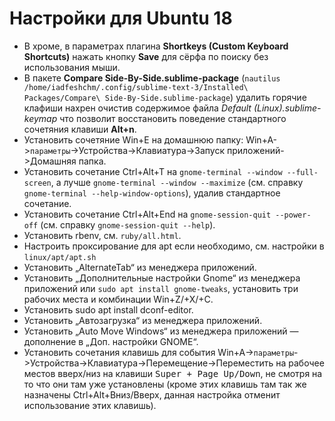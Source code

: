 # Настройки для Ubuntu 18

* В хроме, в параметрах плагина __Shortkeys (Custom Keyboard Shortcuts)__ нажать кнопку __Save__ для сёрфа по поиску без использования мыши.
* В пакете __Compare Side-By-Side.sublime-package__ (`nautilus /home/iadfeshchm/.config/sublime-text-3/Installed\ Packages/Compare\ Side-By-Side.sublime-package`) удалить горячие клафиши нахрен очистив содержимое файла _Default (Linux).sublime-keymap_ что позволит восстановить поведение стандартного сочетяния клавиши __Alt+n__.
* Установить сочетяние Win+E на домашнюю папку: Win+A->`параметры`->Устройства->Клавиатура->Запуск приложений->Домашняя папка.
* Установить сочетание Ctrl+Alt+T на `gnome-terminal --window --full-screen`, а лучше `gnome-terminal --window --maximize` (см. справку `gnome-terminal --help-window-options`), удалив стандартное сочетание.
* Установить сочетание Ctrl+Alt+End на `gnome-session-quit --power-off` (см. справку `gnome-session-quit --help`).
* Установить rbenv, см. `ruby/all.html`.
* Настроить проксирование для apt если необходимо, см. настройки в `linux/apt/apt.sh`
* Установить „AlternateTab“ из менеджера приложений.
* Установить „Дополнительные настройки Gnome“ из менеджера приложений или `sudo apt install gnome-tweaks`, установить три рабочих места и комбинации Win+Z/+X/+C.
* Установить sudo apt install dconf-editor.
* Установить „Автозагрузка“ из менеджера приложений.
* Установить „Auto Move Windows“ из менеджера приложений — дополнение в „Доп. настройки GNOME“.
* Установить сочетания клавишь для события Win+A->`параметры`->Устройства->Клавиатура->Перемещение->Переместить на рабочее местов вверх/низ на клавиши <kbd>Super + Page Up/Down</kbd>, не смотря на то что они там уже установлены (кроме этих клавишь там так же назначены Ctrl+Alt+Вниз/Вверх, данная настройка отменит использование этих клавишь).
